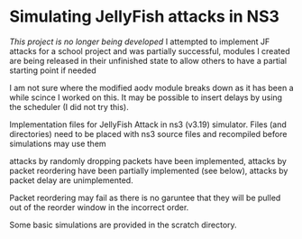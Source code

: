 Simulating JellyFish attacks in NS3
=======

*This project is no longer being developed*
I attempted to implement JF attacks for a school project and was partially
successful, modules I created are being released in their unfinished state
to allow others to have a partial starting point if needed

I am not sure where the modified aodv module breaks down as it has been a
while scince I worked on this. It may be possible to insert delays by using
the scheduler (I did not try this).

Implementation files for JellyFish Attack in ns3 (v3.19) simulator.
Files (and directories) need to be placed with ns3 source files and recompiled
before simulations may use them

attacks by randomly dropping packets have been implemented,
attacks by packet reordering have been partially implemented (see below),
attacks by packet delay are unimplemented.

Packet reordering may fail as there is no garuntee that they will be pulled
out of the reorder window in the incorrect order.

Some basic simulations are provided in the scratch directory.
